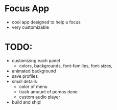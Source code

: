 # Focus App
- cool app designed to help u focus
- very customizable

# TODO:
- customizing each panel
  - colors, backgrounds, font-families, font-sizes, 
- animated background
- save profiles
- small details
  - color of menu
  - track amount of pomos done
  - custom audio player
- build and ship!